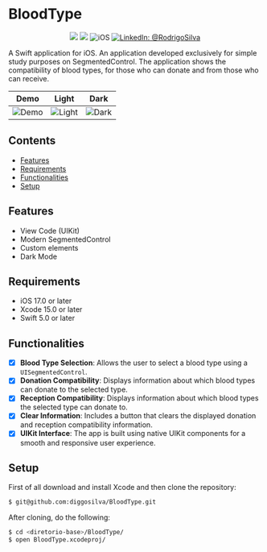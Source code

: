 # BloodType

<p align="center">
    <img src="https://img.shields.io/badge/Swift-5.9.1-orange.svg" />
    <img src="https://img.shields.io/badge/Xcode-15.2.X-orange.svg" />
    <img src="https://img.shields.io/badge/platforms-iOS-brightgreen.svg?style=flat" alt="iOS" />
    <a href="https://www.linkedin.com/in/rodrigo-silva-6a53ba300/" target="_blank">
        <img src="https://img.shields.io/badge/LinkedIn-@RodrigoSilva-blue.svg?style=flat" alt="LinkedIn: @RodrigoSilva" />
    </a>
</p>

A Swift application for iOS. An application developed exclusively for simple study purposes on SegmentedControl. The application shows the compatibility of blood types, for those who can donate and from those who can receive.


| Demo | Light | Dark |
| --- | --- | --- |
| ![Demo](https://github.com/user-attachments/assets/4e8a8ff3-f36f-4a2f-94f3-e4add4cc3c8e) | ![Light](https://github.com/user-attachments/assets/92422cc0-32cc-4636-a3d5-61c83e20d91c) | ![Dark](https://github.com/user-attachments/assets/ff7399b5-933d-425a-b22f-f2e83049a75a) |


## Contents

- [Features](#features)
- [Requirements](#requirements)
- [Functionalities](#functionalities)
- [Setup](#setup)

## Features

- View Code (UIKit)
- Modern SegmentedControl
- Custom elements
- Dark Mode

## Requirements

- iOS 17.0 or later
- Xcode 15.0 or later
- Swift 5.0 or later

## Functionalities

- [x] **Blood Type Selection**: Allows the user to select a blood type using a `UISegmentedControl`.
- [x] **Donation Compatibility**: Displays information about which blood types can donate to the selected type.
- [x] **Reception Compatibility**: Displays information about which blood types the selected type can donate to.
- [x] **Clear Information**: Includes a button that clears the displayed donation and reception compatibility information.
- [x] **UIKit Interface**: The app is built using native UIKit components for a smooth and responsive user experience.

## Setup

First of all download and install Xcode and then clone the repository:

```sh
$ git@github.com:diggosilva/BloodType.git
```

After cloning, do the following:

```sh
$ cd <diretorio-base>/BloodType/
$ open BloodType.xcodeproj/
```
